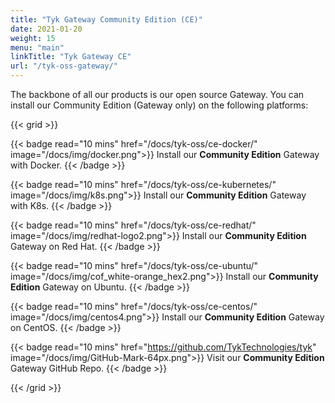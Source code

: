 ```yaml
---
title: "Tyk Gateway Community Edition (CE)"
date: 2021-01-20
weight: 15
menu: "main"
linkTitle: "Tyk Gateway CE" 
url: "/tyk-oss-gateway/"
---
```

The backbone of all our products is our open source Gateway. You can install our Community Edition (Gateway only) on the following platforms:

{{< grid >}}

{{< badge read="10 mins" href="/docs/tyk-oss/ce-docker/" image="/docs/img/docker.png">}}
Install our **Community Edition** Gateway with Docker. 
{{< /badge >}}

{{< badge read="10 mins" href="/docs/tyk-oss/ce-kubernetes/" image="/docs/img/k8s.png">}}
Install our **Community Edition** Gateway with K8s. 
{{< /badge >}}

{{< badge read="10 mins" href="/docs/tyk-oss/ce-redhat/" image="/docs/img/redhat-logo2.png">}}
Install our **Community Edition** Gateway on Red Hat. 
{{< /badge >}}


{{< badge read="10 mins" href="/docs/tyk-oss/ce-ubuntu/" image="/docs/img/cof_white-orange_hex2.png">}}
Install our **Community Edition** Gateway on Ubuntu. 
{{< /badge >}}

{{< badge read="10 mins" href="/docs/tyk-oss/ce-centos/" image="/docs/img/centos4.png">}}
Install our **Community Edition** Gateway on CentOS. 
{{< /badge >}}

{{< badge read="10 mins" href="https://github.com/TykTechnologies/tyk" image="/docs/img/GitHub-Mark-64px.png">}}
Visit our **Community Edition** Gateway GitHub Repo. 
{{< /badge >}}

{{< /grid >}}